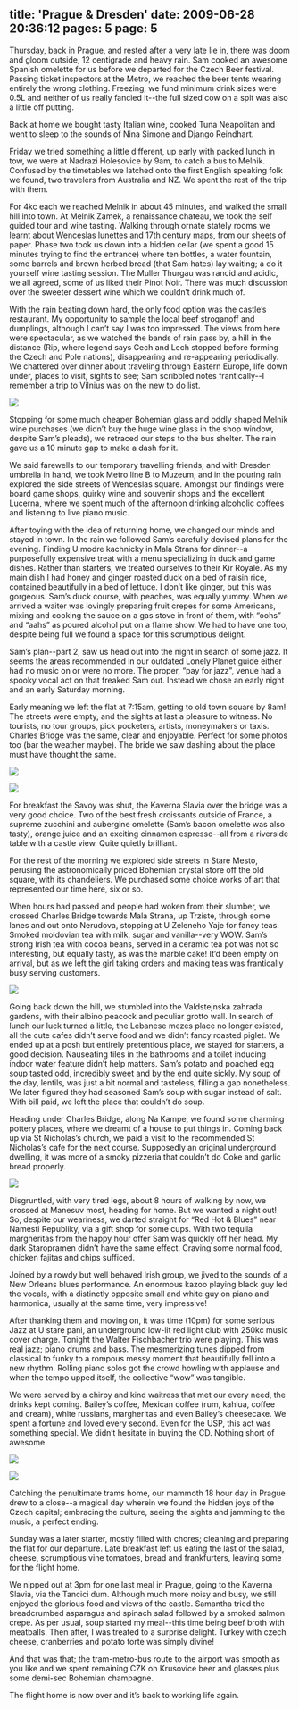 title: 'Prague & Dresden'
date: 2009-06-28 20:36:12
pages: 5
page: 5
---

Thursday, back in Prague, and rested after a very late lie in, there was doom and gloom outside, 12 centigrade and heavy rain. Sam cooked an awesome Spanish omelette for us before we departed for the Czech Beer festival. Passing ticket inspectors at the Metro, we reached the beer tents wearing entirely the wrong clothing. Freezing, we fund minimum drink sizes were 0.5L and neither of us really fancied it--the full sized cow on a spit was also a little off putting.

Back at home we bought tasty Italian wine, cooked Tuna Neapolitan and went to sleep to the sounds of Nina Simone and Django Reindhart.

Friday we tried something a little different, up early with packed lunch in tow, we were at Nadrazi Holesovice by 9am, to catch a bus to Melnik. Confused by the timetables we latched onto the first English speaking folk we found, two travelers from Australia and NZ. We spent the rest of the trip with them.

For 4kc each we reached Melnik in about 45 minutes, and walked the small hill into town. At Melnik Zamek, a renaissance chateau, we took the self guided tour and wine tasting. Walking through ornate stately rooms we learnt about Wenceslas lunettes and 17th century maps, from our sheets of paper. Phase two took us down into a hidden cellar (we spent a good 15 minutes trying to find the entrance) where ten bottles, a water fountain, some barrels and brown herbed bread (that Sam hates) lay waiting; a do it yourself wine tasting session. The Muller Thurgau was rancid and acidic, we all agreed, some of us liked their Pinot Noir. There was much discussion over the sweeter dessert wine which we couldn’t drink much of.

With the rain beating down hard, the only food option was the castle’s restaurant. My opportunity to sample the local beef stroganoff and dumplings, although I can’t say I was too impressed. The views from here were spectacular, as we watched the bands of rain pass by, a hill in the distance (Rip, where legend says Cech and Lech stopped before forming the Czech and Pole nations), disappearing and re-appearing periodically. We chattered over dinner about traveling through Eastern Europe, life down under, places to visit, sights to see; Sam scribbled notes frantically--I remember a trip to Vilnius was on the new to do list.

[![](http://host.trivialbeing.org/up/small/DSC05417.JPG)](http://host.trivialbeing.org/up/DSC05417.JPG)

Stopping for some much cheaper Bohemian glass and oddly shaped Melnik wine purchases (we didn’t buy the huge wine glass in the shop window, despite Sam’s pleads), we retraced our steps to the bus shelter. The rain gave us a 10 minute gap to make a dash for it.

We said farewells to our temporary travelling friends, and with Dresden umbrella in hand, we took Metro line B to Muzeum, and in the pouring rain explored the side streets of Wenceslas square. Amongst our findings were board game shops, quirky wine and souvenir shops and the excellent Lucerna, where we spent much of the afternoon drinking alcoholic coffees and listening to live piano music.

After toying with the idea of returning home, we changed our minds and stayed in town. In the rain we followed Sam’s carefully devised plans for the evening. Finding U modre kachnicky in Mala Strana for dinner--a purposefully expensive treat with a menu specializing in duck and game dishes. Rather than starters, we treated ourselves to their Kir Royale. As my main dish I had honey and ginger roasted duck on a bed of raisin rice, contained beautifully in a bed of lettuce. I don’t like ginger, but this was gorgeous. Sam’s duck course, with peaches, was equally yummy. When we arrived a waiter was lovingly preparing fruit crepes for some Americans, mixing and cooking the sauce on a gas stove in front of them, with “oohs” and “aahs” as poured alcohol put on a flame show. We had to have one too, despite being full we found a space for this scrumptious delight.

Sam’s plan--part 2, saw us head out into the night in search of some jazz. It seems the areas recommended in our outdated Lonely Planet guide either had no music on or were no more. The proper, “pay for jazz”, venue had a spooky vocal act on that freaked Sam out. Instead we chose an early night and an early Saturday morning.

Early meaning we left the flat at 7:15am, getting to old town square by 8am! The streets were empty, and the sights at last a pleasure to witness. No tourists, no tour groups, pick pocketers, artists, moneymakers or taxis. Charles Bridge was the same, clear and enjoyable. Perfect for some photos too (bar the weather maybe). The bride we saw dashing about the place must have thought the same.

[![](http://host.trivialbeing.org/up/small/DSC05431.JPG)](http://host.trivialbeing.org/up/DSC05431.JPG)

[![](http://host.trivialbeing.org/up/small/DSC05436.JPG)](http://host.trivialbeing.org/up/DSC05436.JPG)

For breakfast the Savoy was shut, the Kaverna Slavia over the bridge was a very good choice. Two of the best fresh croissants outside of France, a supreme zucchini and aubergine omelette (Sam’s bacon omelette was also tasty), orange juice and an exciting cinnamon espresso--all from a riverside table with a castle view. Quite quietly brilliant.

For the rest of the morning we explored side streets in Stare Mesto, perusing the astronomically priced Bohemian crystal store off the old square, with its chandeliers. We purchased some choice works of art that represented our time here, six or so.

When hours had passed and people had woken from their slumber, we crossed Charles Bridge towards  Mala Strana, up Trziste, through some lanes and out onto Nerudova, stopping at U Zeleneho Yaje for fancy teas. Smoked moldovian tea with milk, sugar and vanilla--very WOW. Sam’s strong Irish tea with cocoa beans, served in a ceramic tea pot was not so interesting, but equally tasty, as was the marble cake! It’d been empty on arrival, but as we left the girl taking orders and making teas was frantically busy serving customers.

[![](http://host.trivialbeing.org/up/small/DSC05453.JPG)](http://host.trivialbeing.org/up/DSC05453.JPG)

Going back down the hill, we stumbled into the Valdstejnska zahrada gardens, with their albino peacock and peculiar grotto wall. In search of lunch our luck turned a little, the Lebanese mezes place no longer existed, all the cute cafes didn’t serve food and we didn’t fancy roasted piglet. We ended up at a posh but entirely pretentious place,  we stayed for starters, a good decision. Nauseating tiles in the bathrooms and a toilet inducing indoor water feature didn’t help matters. Sam’s potato and poached egg soup tasted odd, incredibly sweet and by the end quite sickly. My soup of the day, lentils, was just a bit normal and tasteless, filling a gap nonetheless. We later figured they had seasoned Sam’s soup with sugar instead of salt. With bill paid, we left the place that couldn’t do soup.

Heading under Charles Bridge, along Na Kampe, we found some charming pottery places, where we dreamt of a house to put things in. Coming back up via St Nicholas’s church, we paid a visit to the recommended St Nicholas’s cafe for the next course. Supposedly an original underground dwelling, it was more of a smoky pizzeria that couldn’t do Coke and garlic bread properly.

[![](http://host.trivialbeing.org/up/small/DSC05470.JPG)](http://host.trivialbeing.org/up/DSC05470.JPG)

Disgruntled, with very tired legs, about 8 hours of walking by now, we crossed at Manesuv most, heading for home. But we wanted a night out! So, despite our weariness, we darted straight for “Red Hot &amp; Blues” near Namesti Republiky, via a gift shop for some cups. With two tequila margheritas from the happy hour offer Sam was quickly off her head. My dark Staropramen didn’t have the same effect. Craving some normal food, chicken fajitas and chips sufficed.

Joined by a rowdy but well behaved Irish group, we jived to the sounds of a New Orleans blues performance. An enormous kazoo playing black guy led the vocals, with a distinctly opposite small and white guy on piano and harmonica, usually at the same time, very impressive!

After thanking them and moving on, it was time (10pm) for some serious Jazz at U stare pani, an underground low-lit red light club with 250kc music cover charge. Tonight the Walter Fischbacher trio were playing. This was real jazz; piano drums and bass. The mesmerizing tunes dipped from classical to funky to a rompous messy moment that beautifully fell into a new rhythm. Rolling piano solos got the crowd howling with applause and when the tempo upped itself, the collective “wow” was tangible.

We were served by a chirpy and kind waitress that met our every need, the drinks kept coming. Bailey’s coffee, Mexican coffee (rum, kahlua, coffee and cream), white russians, margheritas and even Bailey’s cheesecake. We spent a fortune and loved every second.
Even for the USP, this act was something special. We didn’t hesitate in buying the CD. Nothing short of awesome.

[![](http://host.trivialbeing.org/up/small/DSC05483.JPG)](http://host.trivialbeing.org/up/DSC05483.JPG)

[![](http://host.trivialbeing.org/up/small/DSC05485.JPG)](http://host.trivialbeing.org/up/DSC05485.JPG)

Catching the penultimate trams home, our mammoth 18 hour day in Prague drew to a close--a magical day wherein we found the hidden joys of the Czech capital; embracing the culture, seeing the sights and jamming to the music, a perfect ending.

Sunday was a later starter, mostly filled with chores; cleaning and preparing the flat for our departure. Late breakfast left us eating the last of the salad, cheese, scrumptious vine tomatoes, bread and frankfurters, leaving some for the flight home.

We nipped out at 3pm for one last meal in Prague, going to the Kaverna Slavia, via the Tancici dum. Although much more noisy and busy, we still enjoyed the glorious food and views of the castle. Samantha tried the breadcrumbed asparagus and spinach salad followed by a smoked salmon crepe. As per usual, soup started my meal--this time being beef broth with meatballs. Then after, I was treated to a surprise delight. Turkey with czech cheese, cranberries and potato torte was simply divine!

And that was that; the tram-metro-bus route to the airport was smooth as you like and we spent remaining CZK on Krusovice beer and glasses plus some demi-sec Bohemian champagne.

The flight home is now over and it’s back to working life again.
